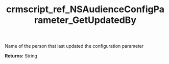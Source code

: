 ﻿---
title: crmscript_ref_NSAudienceConfigParameter_GetUpdatedBy
description: String NSAudienceConfigParameter.GetUpdatedBy()
intellisense: NSAudienceConfigParameter.GetUpdatedBy
keywords: NSAudienceConfigParameter, GetUpdatedBy
so.topic: reference
---

Name of the person that last updated the configuration parameter

**Returns:** String


